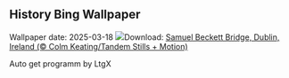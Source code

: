 ## History Bing Wallpaper
Wallpaper date: 2025-03-18
![](https://www.bing.com/th?id=OHR.BeckettBridge_EN-GB2641883580_UHD.jpg&w=1000)Download: [Samuel Beckett Bridge, Dublin, Ireland (© Colm Keating/Tandem Stills + Motion)](https://www.bing.com/th?id=OHR.BeckettBridge_EN-GB2641883580_UHD.jpg)

Auto get programm by LtgX

